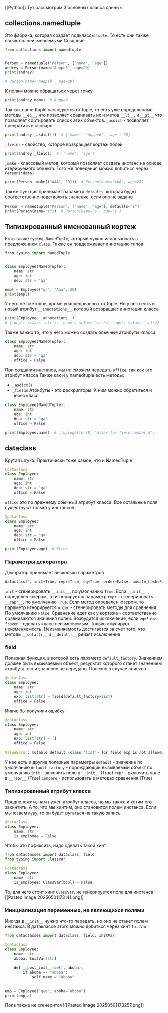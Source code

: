 [[Python]]
Тут рассмотрим 3 основных класса данных. 
## collections.namedtuple
Это фабрика, которая создает подклассы `tuple`. То есть они также являются неизменяемыми
Создание 
```python
from collections import namedtuple


Person = namedtuple("Person", ["name", "age"])
andrey = Person(name="Андрей", age=20)
print(andrey)

# Person(name='Андрей', age=20)
```
К полям можно обращаться через точку
```python
print(andrey.name)  # Андрей
```
Так как namedtuple наследуется от tuple, то есть уже определенные методы `__eq__`, что позволяет сравнивать их и метод `__lt__`, и `__gt__` что позволяет сортировать список этих объектов. 
`_asdict` - позволяет превратить в словарь
```python
print(andrey._asdict())  # {'name': 'Андрей', 'age': 20}
```
`_fields` - свойство, которое возвращает кортеж полей
```python
print(andrey._fields)  # ('name', 'age')
```
`_make` - классовый метод, который позволяет создать инстанс на основе итерируемого объекта. Того же поведения можно добиться через `Person(*data)`
```python
print(Person._make(("AAA", 20)))  # Person(name='AAA', age=20)
```
Также функция принимает параметр `defaults`, которая будет соответственно подставлять значение, если оно не задано 
```python
Person = namedtuple("Person", ["name", "age"], defaults="s")
print(Person(name="s"))  # Person(name='s', age='s')
```
## Типизированный именованный кортеж
Есть также `typing.NamedTuple`, который нужно использовать с предложением `class`. Также он поддерживает аннотацию типов
```python
from typing import NamedTuple


class Employee(NamedTuple):
    name: str
    age: int
    dep: str = "qa"

empl = Employee("qa", "Ana", 20)
print(empl)
```
У него нет методов, кроме унаследованных от tuple. Но у него есть и новый атрибут `__annotations__`, который возвращает аннотации класса
```python
print(Employee.__annotations__)
# {'dep': <class 'str'>, 'name': <class 'str'>, 'age': <class 'int'>}
```
Также важно то, что у него можно создать обычные атрибуты класса
```python
class Employee(NamedTuple):
    name: str
    age: int
    dep: str = "qa"
    office = False
```
При создании инстанса, мы не сможем передать `office`, так как это атрибут класса
Также как и у namedtuple есть методы:
- `_asdict()`
- `_fields`
Атрибуты - это дескрипторы. К ним можно обратиться и через класс
```python
class Employee(NamedTuple):
    name: str
    age: int
    dep: str = "qa"
    office = False

print(Employee.name)  # _tuplegetter(0, 'Alias for field number 0')
```
## dataclass
Крутая штука. Практически тоже самое, что и NamedTuple
```python
@dataclass
class Employee:
    name: str
    age: int
    dep: str = "qa"
    office = False
```
`office` это по прежнему обычный атрибут класса. Все остальные поля существуют только у инстансов
```python
@dataclass
class Employee:
    name: str
    age: int
    dep: str = "qa"
    office = False

print(Employee.age)  # Error
```
### Параметры декоратора
Декоратор принимает несколько параметров
```python
dataclass(*, init=True, repr=True, eq=True, order=False, unsafe_hash=False, frozen=False, match_args=True, kw_only=False, slots=False, weakref_slot=False)
```
`init` - сгенерировать `__init__`, по умолчанию `True`. Если `__init__` определен юзером, то игнорируется параметр
`repr` - сгенерировать `__repr__`, по умолчанию `True`. Если метод определен юзером, то параметр игнорируется
`order` - сгенерировать методы для сравнения. По умолчанию `False`. Сравнение идет как у кортежа - соответственно сравниваются значения полей. Возбудится исключение, если `eq=False`
`frozen` - сделать класс неизменяемым. Только эмулирует неизменяемость. Неизменяемость достигается за счет того, что методы `__setattr__` и `__delattr__` рейзят исключение
### field
Полезная функция, в которой есть параметр `default_factory`. Значением должен быть вызываемый объект, результат которого станет значением атрибута, если значение не передано. Полезно в случае списков
```python
@dataclass
class Employee:
    name: str
    age: int
    exp: list[str] = field(default_factory=list)
    office = False
```
Иначе бы получили ошибку
```python
@dataclass
class Employee:
    name: str
    age: int
    exp: list[str] = []
    office = False
    
ValueError: mutable default <class 'list'> for field exp is not allowed: use default_factory
```
У нее есть и другие полезные параметры
`default` - значение по умолчанию
`default_factory` - порождающий вызываемый объект по умолчанию
`init` - включить поле в `__init__` (True)
`repr` - включить поле в `__repr__` (True)
`compare` - использовать в методах сравнения (True)
### Типизированный атрибут класса
Предположим, нам нужен атрибут класса, но мы также и хотим его захинтить. А то, что мы хинтим, оно становится полем инстанса. Если мы юзаем `mypy`, то он будет ругаться на такую запись
```python
@dataclass
class Employee:
    name: str
    is_employee = False
```
Чтобы это пофиксить, надо сделать такой хинт
```python
from dataclasses import dataclass, field
from typing import ClassVar

@dataclass
class Employee:
    name: str
    is_employee: ClassVar[bool] = False
```
То, для чего стоит хинт `ClassVar`, не генерируется поле для инстанса
![[Pasted image 20250501173141.png]]
### Инициализация переменных, не являющихся полями
Иногда в `__init__` нужно что-то передать, но оно не станет полем инстанса. В датаклассе этого можно добиться через хинт `InitVar`
```python
from dataclasses import dataclass, field, InitVar

@dataclass
class Employee:
    name: str
    aboba: InitVar[str]
    
    def __post_init__(self, aboba):
        if aboba == "aboba":
            self.name = "aboba"
        
    
emp = Employee("qwe", aboba="aboba")
print(emp.a)
```
Поле также не сгенерится
![[Pasted image 20250501173257.png]]